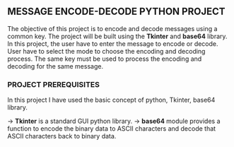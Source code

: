 <!--# PROJECTS-->
## MESSAGE ENCODE-DECODE PYTHON PROJECT

The objective of this project is to encode and decode messages using a common key. The project will be built using the **Tkinter** and **base64** library.
In this project, the user have to enter the message to encode or decode. User have to select the mode to choose the encoding and decoding process. The same key must be used to process the encoding and decoding for the same message.

### PROJECT PREREQUISITES

In this project I have used the basic concept of python, Tkinter, base64 library.

-> **Tkinter** is a standard GUI python library.
-> **base64** module provides a function to encode the binary data to ASCII characters and decode that ASCII characters back to binary data.


